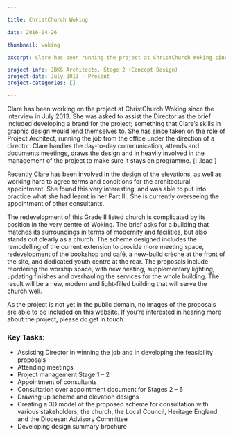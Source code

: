 ```yaml
---

title: ChristChurch Woking

date: 2016-04-26

thumbnail: woking

excerpt: Clare has been running the project at ChristChurch Woking since July 2013, initially assisting a director and then taking on more responsibility since qualifying. The project is currently in Stage 2 Concept Design

project-info: JBKS Architects, Stage 2 (Concept Design)
project-date: July 2013 - Present
project-categories: []

---
```



Clare has been working on the project at ChristChurch Woking since the interview in July 2013. She was asked to assist the Director as the brief included developing a brand for the project; something that Clare’s skills in graphic design would lend themselves to. She has since taken on the role of Project Architect, running the job from the office under the direction of a director. Clare handles the day-to-day communication, attends and documents meetings, draws the design and in heavily involved in the management of the project to make sure it stays on programme.
{: .lead }

Recently Clare has been involved in the design of the elevations, as well as working hard to agree terms and conditions for the architectural appointment. She found this very interesting, and was able to put into practice what she had learnt in her Part III. She is currently overseeing the appointment of other consultants. 

The redevelopment of this Grade II listed church is complicated by its position in the very centre of Woking. The brief asks for a building that matches its surroundings in terms of modernity and facilities, but also stands out clearly as a church. The scheme designed includes the remodelling of the current extension to provide more meeting space, redevelopment of the bookshop and café, a new-build crèche at the front of the site, and dedicated youth centre at the rear. The proposals include reordering the worship space, with new heating, supplementary lighting, updating finishes and overhauling the services for the whole building. The result will be a new, modern and light-filled building that will serve the church well. 

As the project is not yet in the public domain, no images of the proposals are able to be included on this website. If you’re interested in hearing more about the project, please do get in touch. 

### Key Tasks:

- Assisting Director in winning the job and in developing the feasibility proposals
- Attending meetings
- Project management Stage 1 – 2
- Appointment of consultants
- Consultation over appointment document for Stages 2 – 6
- Drawing up scheme and elevation designs
- Creating a 3D model of the proposed scheme for consultation with various stakeholders; the church, the Local Council, Heritage England and the Diocesan Advisory Committee
- Developing design summary brochure
